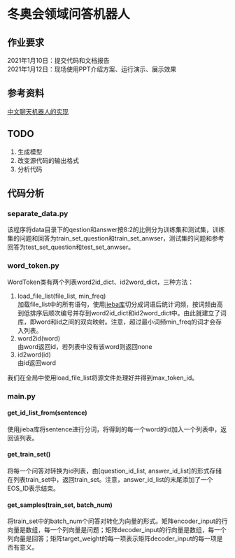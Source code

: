 # 冬奥会领域问答机器人

## 作业要求
2021年1月10日：提交代码和文档报告   
2021年1月12日：现场使用PPT介绍方案、运行演示、展示效果  

## 参考资料
[中文聊天机器人的实现](https://blog.csdn.net/zzZ_CMing/article/details/81316033)

## TODO
1. 生成模型
2. 改变源代码的输出格式
3. 分析代码

## 代码分析
### separate_data.py
该程序将data目录下的qestion和answer按8:2的比例分为训练集和测试集，训练集的问题和回答为train_set_question和train_set_anwser，测试集的问题和参考回答为test_set_question和test_set_anwser。

### word_token.py
WordToken类有两个列表word2id_dict、id2word_dict，三种方法：
1. load_file_list(file_list, min_freq)  
加载file_list中的所有语句，使用[jieba库](https://github.com/fxsjy/jieba)切分成词语后统计词频，按词频由高到低排序后顺次编号并存到word2id_dict和id2word_dict中。由此就建立了词库，即word和id之间的双向映射。注意，超过最小词频min_freq的词才会存入列表。
2. word2id(word)  
由word返回id，若列表中没有该word则返回none
3. id2word(id)  
由id返回word

我们在全局中使用load_file_list将源文件处理好并得到max_token_id。

### main.py
#### get_id_list_from(sentence)
使用jieba库将sentence进行分词，将得到的每一个word的id加入一个列表中，返回该列表。

#### get_train_set()
将每一个问答对转换为id列表，由[question_id_list, answer_id_list]的形式存储在列表train_set中，返回train_set。注意，answer_id_list的末尾添加了一个EOS_ID表示结束。

#### get_samples(train_set, batch_num)
将train_set中的batch_num个问答对转化为向量的形式。矩阵encoder_input的行向量是数组，每一个列向量是问题；矩阵decoder_input的行向量是数组，每一个列向量是回答；矩阵target_weight的每一项表示矩阵decoder_input的每一项是否有意义。